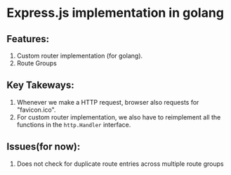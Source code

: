 # Express.js implementation in golang 

## Features: 
1. Custom router implementation (for golang).
2. Route Groups 

## Key Takeways: 
1. Whenever we make a HTTP request, browser also requests for "favicon.ico".
2. For custom router implementation, we also have to reimplement all the functions in the `http.Handler` interface.

## Issues(for now): 
1. Does not check for duplicate route entries across multiple route groups